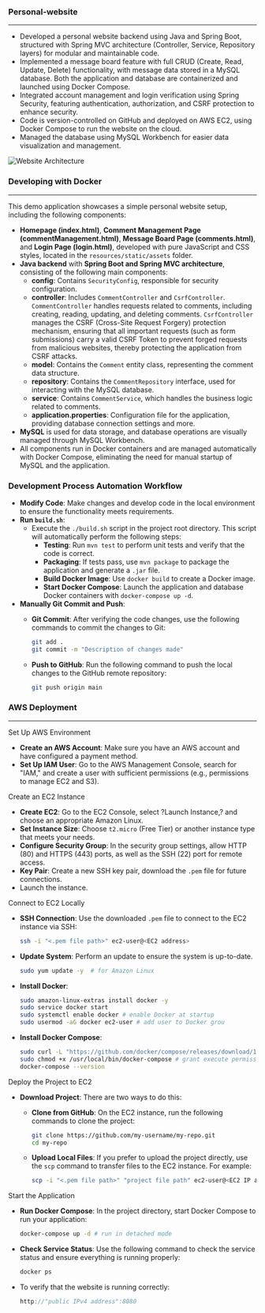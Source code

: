 ###  Personal-website

---

- Developed a personal website backend using Java and Spring Boot, structured with Spring MVC architecture (Controller, Service, Repository layers) for modular and maintainable code.
- Implemented a message board feature with full CRUD (Create, Read, Update, Delete) functionality, with message data stored in a MySQL database. Both the application and database are containerized and launched using Docker Compose.
- Integrated account management and login verification using Spring Security, featuring authentication, authorization, and CSRF protection to enhance security.
- Code is version-controlled on GitHub and deployed on AWS EC2, using Docker Compose to run the website on the cloud.
- Managed the database using MySQL Workbench for easier data visualization and management.

![Website Architecture](./ai/project_structure.jpg)

### Developing with Docker

---

This demo application showcases a simple personal website setup, including the following components:

- **Homepage (index.html)**, **Comment Management Page (commentManagement.html)**, **Message Board Page (comments.html)**, and **Login Page (login.html)**, developed with pure JavaScript and CSS styles, located in the `resources/static/assets` folder.
- **Java backend** with **Spring Boot and Spring MVC architecture**, consisting of the following main components:
    - **config**: Contains `SecurityConfig`, responsible for security configuration.
    - **controller**: Includes `CommentController` and `CsrfController`. `CommentController` handles requests related to comments, including creating, reading, updating, and deleting comments. `CsrfController` manages the CSRF (Cross-Site Request Forgery) protection mechanism, ensuring that all important requests (such as form submissions) carry a valid CSRF Token to prevent forged requests from malicious websites, thereby protecting the application from CSRF attacks.
    - **model**: Contains the `Comment` entity class, representing the comment data structure.
    - **repository**: Contains the `CommentRepository` interface, used for interacting with the MySQL database.
    - **service**: Contains `CommentService`, which handles the business logic related to comments.
    - **application.properties**: Configuration file for the application, providing database connection settings and more.
- **MySQL** is used for data storage, and database operations are visually managed through MySQL Workbench.
- All components run in Docker containers and are managed automatically with Docker Compose, eliminating the need for manual startup of MySQL and the application.

### Development Process Automation Workflow

- **Modify Code**: Make changes and develop code in the local environment to ensure the functionality meets requirements.
- **Run `build.sh`**:
  - Execute the `./build.sh` script in the project root directory. This script will automatically perform the following steps:
    - **Testing**: Run `mvn test` to perform unit tests and verify that the code is correct.
    - **Packaging**: If tests pass, use `mvn package` to package the application and generate a `.jar` file.
    - **Build Docker Image**: Use `docker build` to create a Docker image.
    - **Start Docker Compose**: Launch the application and database Docker containers with `docker-compose up -d`.
- **Manually Git Commit and Push**:
  - **Git Commit**: After verifying the code changes, use the following commands to commit the changes to Git:

      ```bash
      git add .
      git commit -m "Description of changes made"
      
      ```
  
  - **Push to GitHub**: Run the following command to push the local changes to the GitHub remote repository:

      ```bash
      git push origin main
      ```
    
### AWS Deployment

---

Set Up AWS Environment

- **Create an AWS Account**: Make sure you have an AWS account and have configured a payment method.
- **Set Up IAM User**: Go to the AWS Management Console, search for "IAM," and create a user with sufficient permissions (e.g., permissions to manage EC2 and S3).

Create an EC2 Instance

- **Create EC2**: Go to the EC2 Console, select ?Launch Instance,? and choose an appropriate Amazon Linux.
- **Set Instance Size**: Choose `t2.micro` (Free Tier) or another instance type that meets your needs.
- **Configure Security Group**: In the security group settings, allow HTTP (80) and HTTPS (443) ports, as well as the SSH (22) port for remote access.
- **Key Pair**: Create a new SSH key pair, download the `.pem` file for future connections.
- Launch the instance.

Connect to EC2 Locally

- **SSH Connection**: Use the downloaded `.pem` file to connect to the EC2 instance via SSH:

    ```bash
    ssh -i "<.pem file path>" ec2-user@<EC2 address>
    ```

- **Update System**: Perform an update to ensure the system is up-to-date.

    ```bash
    sudo yum update -y  # for Amazon Linux
    ```

- **Install Docker**:

    ```bash
    sudo amazon-linux-extras install docker -y
    sudo service docker start
    sudo systemctl enable docker # enable Docker at startup
    sudo usermod -aG docker ec2-user # add user to Docker grou
    ```

- **Install Docker Compose**:

    ```bash
    sudo curl -L "https://github.com/docker/compose/releases/download/1.29.2/docker-compose-$(uname -s)-$(uname -m)" -o /usr/local/bin/docker-compose # specify Docker Compose version
    sudo chmod +x /usr/local/bin/docker-compose # grant execute permissions
    docker-compose --version
    ```


Deploy the Project to EC2

- **Download Project**: There are two ways to do this:
    - **Clone from GitHub**: On the EC2 instance, run the following commands to clone the project:

        ```bash
        git clone https://github.com/my-username/my-repo.git
        cd my-repo
        ```

    - **Upload Local Files**: If you prefer to upload the project directly, use the `scp` command to transfer files to the EC2 instance. For example:

        ```bash
        scp -i "<.pem file path>" "project file path" ec2-user@<EC2 IP address>:~
        ```


Start the Application

- **Run Docker Compose**: In the project directory, start Docker Compose to run your application:

    ```bash
    docker-compose up -d # run in detached mode
    ```

- **Check Service Status**: Use the following command to check the service status and ensure everything is running properly:

    ```bash
    docker ps
    ```

- To verify that the website is running correctly:

    ```jsx
    http://"public IPv4 address":8080
    ```